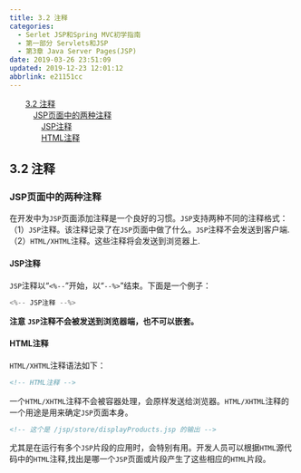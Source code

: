 ```yaml
---
title: 3.2 注释
categories: 
  - Serlet JSP和Spring MVC初学指南
  - 第一部分 Servlets和JSP
  - 第3章 Java Server Pages(JSP)
date: 2019-03-26 23:51:09
updated: 2019-12-23 12:01:12
abbrlink: e21151cc
---
```

<div id='my_toc'><a href="/JavaReadingNotes/e21151cc/#3-2-注释" class="header_2">3.2 注释</a>&nbsp;<br><a href="/JavaReadingNotes/e21151cc/#JSP页面中的两种注释" class="header_3">JSP页面中的两种注释</a>&nbsp;<br><a href="/JavaReadingNotes/e21151cc/#JSP注释" class="header_4">JSP注释</a>&nbsp;<br><a href="/JavaReadingNotes/e21151cc/#HTML注释" class="header_4">HTML注释</a>&nbsp;<br></div>
<style>.header_1{margin-left: 1em;}.header_2{margin-left: 2em;}.header_3{margin-left: 3em;}.header_4{margin-left: 4em;}.header_5{margin-left: 5em;}.header_6{margin-left: 6em;}</style>
<!--more-->
<script>if (navigator.platform.search('arm')==-1){document.getElementById('my_toc').style.display = 'none';}var e,p = document.getElementsByTagName('p');while (p.length>0) {e = p[0];e.parentElement.removeChild(e);}</script>

<!--end-->
## 3.2 注释 ##
### JSP页面中的两种注释 ###
在开发中为`JSP`页面添加注释是一个良好的习惯。`JSP`支持两种不同的注释格式：
（1）`JSP`注释。该注释记录了在`JSP`页面中做了什么。`JSP`注释不会发送到客户端.
（2）`HTML/XHTML`注释。这些注释将会发送到浏览器上.
#### JSP注释 ####
`JSP`注释以“`<%--`”开始，以“`--%>`”结束。下面是一个例子：
```java
<%-- JSP注释 --%>
```
**注意** **`JSP`注释不会被发送到浏览器端，也不可以嵌套。**
#### HTML注释 ####
`HTML/XHTML`注释语法如下：
```html
<!-- HTML注释 -->
```
一个`HTML/XHTML`注释不会被容器处理，会原样发送给浏览器。`HTML/XHTML`注释的一个用途是用来确定`JSP`页面本身。
```html
<!-- 这个是 /jsp/store/displayProducts.jsp 的输出 -->
```
尤其是在运行有多个`JSP`片段的应用时，会特别有用。开发人员可以根据`HTML`源代码中的`HTML`注释,找出是哪一个`JSP`页面或片段产生了这些相应的`HTML`片段。

